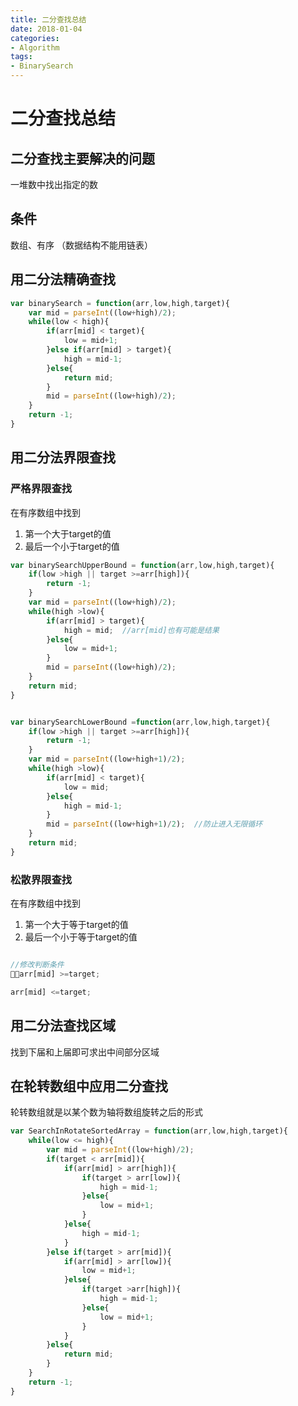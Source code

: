 ```yaml
---
title: 二分查找总结
date: 2018-01-04
categories:
- Algorithm
tags:
- BinarySearch
---
```



# 二分查找总结

## 二分查找主要解决的问题

一堆数中找出指定的数

##  条件

 数组、有序 （数据结构不能用链表）


## 用二分法精确查找
```javascript
var binarySearch = function(arr,low,high,target){
    var mid = parseInt((low+high)/2);
    while(low < high){
        if(arr[mid] < target){
            low = mid+1;
        }else if(arr[mid] > target){
            high = mid-1;
        }else{
            return mid;
        }
        mid = parseInt((low+high)/2);
    }
    return -1;
}
```
## 用二分法界限查找

### 严格界限查找

在有序数组中找到
1. 第一个大于target的值
2. 最后一个小于target的值

```javascript
var binarySearchUpperBound = function(arr,low,high,target){
    if(low >high || target >=arr[high]){
        return -1;
    }
    var mid = parseInt((low+high)/2);
    while(high >low){
        if(arr[mid] > target){
            high = mid;  //arr[mid]也有可能是结果
        }else{
            low = mid+1;
        }
        mid = parseInt((low+high)/2);
    }
    return mid;
}


var binarySearchLowerBound =function(arr,low,high,target){
    if(low >high || target >=arr[high]){
        return -1;
    }
    var mid = parseInt((low+high+1)/2);
    while(high >low){
        if(arr[mid] < target){
            low = mid;
        }else{
            high = mid-1;
        }
        mid = parseInt((low+high+1)/2);  //防止进入无限循环
    }
    return mid;
}
```

### 松散界限查找

在有序数组中找到
1. 第一个大于等于target的值
2. 最后一个小于等于target的值

```javascript

//修改判断条件
arr[mid] >=target;

arr[mid] <=target;

```

## 用二分法查找区域

找到下届和上届即可求出中间部分区域


## 在轮转数组中应用二分查找

轮转数组就是以某个数为轴将数组旋转之后的形式

```javascript
var SearchInRotateSortedArray = function(arr,low,high,target){
    while(low <= high){
        var mid = parseInt((low+high)/2);
        if(target < arr[mid]){
            if(arr[mid] > arr[high]){
                if(target > arr[low]){
                    high = mid-1;
                }else{
                    low = mid+1;
                }
            }else{
                high = mid-1;
            }
        }else if(target > arr[mid]){
            if(arr[mid] > arr[low]){
                low = mid+1;
            }else{
                if(target >arr[high]){
                    high = mid-1;
                }else{
                    low = mid+1;
                }
            }
        }else{
            return mid;
        }
    }
    return -1;
}
```